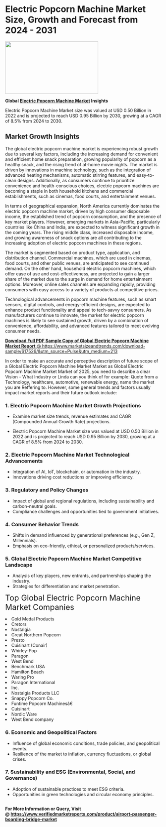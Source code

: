 <H1>Electric Popcorn Machine Market Size, Growth and Forecast from 2024 - 2031</H1><img class="aligncenter size-medium wp-image-584254" src="https://thirdeyenews.in/wp-content/uploads/2024/09/Global-Market-Research-300x168.jpeg" alt="" width="300" height="168" /><p><strong>Global&nbsp;<a href="https://www.marketsizeandtrends.com/download-sample/617526/&amp;utm_source=Pulse&amp;utm_medium=213">Electric Popcorn Machine Market</a> Insights</strong></p><p>Electric Popcorn Machine Market size was valued at USD 0.50 Billion in 2022 and is projected to reach USD 0.95 Billion by 2030, growing at a CAGR of 8.5% from 2024 to 2030.</p><p><h2>Market Growth Insights</h2> <p>The global electric popcorn machine market is experiencing robust growth due to several key factors, including the increasing demand for convenient and efficient home snack preparation, growing popularity of popcorn as a healthy snack, and the rising trend of at-home movie nights. The market is driven by innovations in machine technology, such as the integration of advanced heating mechanisms, automatic stirring features, and easy-to-clean designs. Additionally, as consumers continue to prioritize convenience and health-conscious choices, electric popcorn machines are becoming a staple in both household kitchens and commercial establishments, such as cinemas, food courts, and entertainment venues.</p> <p><a href="#"></a></p> <p>In terms of geographical expansion, North America currently dominates the electric popcorn machine market, driven by high consumer disposable income, the established trend of popcorn consumption, and the presence of key market players. However, emerging markets in Asia-Pacific, particularly countries like China and India, are expected to witness significant growth in the coming years. The rising middle class, increased disposable income, and growing awareness of snack options are all contributing to the increasing adoption of electric popcorn machines in these regions.</p> <p>The market is segmented based on product type, application, and distribution channel. Commercial machines, which are used in cinemas, food courts, and other public venues, are anticipated to see continued demand. On the other hand, household electric popcorn machines, which offer ease of use and cost-effectiveness, are projected to gain a larger share of the market due to the surge in demand for home entertainment options. Moreover, online sales channels are expanding rapidly, providing consumers with easy access to a variety of products at competitive prices.</p> <p>Technological advancements in popcorn machine features, such as smart sensors, digital controls, and energy-efficient designs, are expected to enhance product functionality and appeal to tech-savvy consumers. As manufacturers continue to innovate, the market for electric popcorn machines is likely to see sustained growth, driven by a combination of convenience, affordability, and advanced features tailored to meet evolving consumer needs.</p> <p><a href="#"></p><p><span class=""><strong>Download Full PDF Sample Copy of Global Electric Popcorn Machine Market Report</strong> @ <a href="https://www.marketsizeandtrends.com/download-sample/617526/&amp;utm_source=Pulse&amp;utm_medium=213" target="_blank">https://www.marketsizeandtrends.com/download-sample/617526/&amp;utm_source=Pulse&amp;utm_medium=213</a></span></p><p>In order to make an accurate and perceptive description of future scope of a Global&nbsp;Electric Popcorn Machine Market Market as Global&nbsp;Electric Popcorn Machine Market Market of 2025, you need to describe a clear Vision &ndash; What Industry or Linda can you think of for example: Quote from a Technology, healthcare, automotive, renewable energy, name the market you are Reffering to. However, some general trends and factors usually impact market reports and their future outlook include:</p><h3>1.&nbsp;<strong>Electric Popcorn Machine Market Growth Projections</strong></h3><ul><li>Examine market size trends, revenue estimates and CAGR (Compounded Annual Growth Rate) projections.</li><li><p>Electric Popcorn Machine Market size was valued at USD 0.50 Billion in 2022 and is projected to reach USD 0.95 Billion by 2030, growing at a CAGR of 8.5% from 2024 to 2030.</p></li></ul><h3>2.&nbsp;<strong>Electric Popcorn Machine Market Technological Advancements</strong></h3><ul><li>Integration of AI, IoT, blockchain, or automation in the industry.</li><li>Innovations driving cost reductions or improving efficiency.</li></ul><h3>3.&nbsp;<strong>Regulatory and Policy Changes</strong></h3><ul><li>Impact of global and regional regulations, including sustainability and carbon-neutral goals.</li><li>Compliance challenges and opportunities tied to government initiatives.</li></ul><h3>4.&nbsp;<strong>Consumer Behavior Trends</strong></h3><ul><li>Shifts in demand influenced by generational preferences (e.g., Gen Z, Millennials).</li><li>Emphasis on eco-friendly, ethical, or personalized products/services.</li></ul><h3>5.&nbsp;<strong>Global Electric Popcorn Machine Market Competitive Landscape</strong></h3><ul><li>Analysis of key players, new entrants, and partnerships shaping the industry.</li><li>Strategies for differentiation and market penetration.</li></ul><p data-pm-slice="1 1 []"><span style="color: inherit; font-family: inherit; font-size: 25px;">Top Global Electric Popcorn Machine Market Companies</span></p><div class="" data-test-id=""><p><li>Gold Medal Products</li><li> Cretors</li><li> Nostalgia</li><li> Great Northern Popcorn</li><li> Presto</li><li> Cuisinart (Conair)</li><li> Whirley-Pop</li><li> Paragon</li><li> West Bend</li><li> Benchmark USA</li><li> Hamilton Beach</li><li> Waring Pro</li><li> Paragon International</li><li> Inc.</li><li> Nostalgia Products LLC</li><li> Snappy Popcorn Co.</li><li> Funtime Popcorn Machinesã€</li><li> Cuisinart</li><li> Nordic Ware</li><li> West Bend company</li></p></div><h3>6.&nbsp;<strong>Economic and Geopolitical Factors</strong></h3><ul><li>Influence of global economic conditions, trade policies, and geopolitical events.</li><li>Resilience of the market to inflation, currency fluctuations, or global crises.</li></ul><h3>7.&nbsp;<strong>Sustainability and ESG (Environmental, Social, and Governance)</strong></h3><ul><li>Adoption of sustainable practices to meet ESG criteria.</li><li>Opportunities in green technologies and circular economy principles.</li></ul><h2><strong style="font-size: 14px;">For More Information or Query, Visit @&nbsp;</strong><a style="background-color: #ffffff; font-size: 14px;" href="https://www.marketsizeandtrends.com/report/electric-popcorn-machine-market/" target="_blank">https://www.verifiedmarketreports.com/product/airport-passenger-boarding-bridge-market</a></h2>
